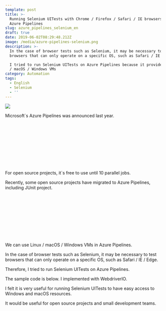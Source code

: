 ```yaml
---
template: post
title: >-
  Running Selenium UITests with Chrome / Firefox / Safari / IE browsers, using
  Azure Pipelines 
slug: azure_pipelines_selenium_en
draft: true
date: 2019-06-02T08:29:48.212Z
image: /media/azure-pipelines-selenium.png
description: >-
  In the case of browser tests such as Selenium, it may be necessary to test
  browsers that can only operate on a specific OS, such as Safari / IE / Edge.

  I tried to run Selenium UITests on Azure Pipelines because it provides  Linux
  / macOS / Windows VMs
category: Automation
tags:
  - English
  - Selenium
  - ''
---
```

![](/media/azure-pipelines-selenium.png)

Microsoft`s Azure Pipelines was announced last year.

<div class="iframely-embed"><div class="iframely-responsive" style="height: 140px; padding-bottom: 0;"><a href="https://azure.microsoft.com/en-us/services/devops/pipelines/" data-iframely-url="//cdn.iframe.ly/api/iframe?url=https%3A%2F%2Fazure.microsoft.com%2Fen-us%2Fservices%2Fdevops%2Fpipelines%2F&key=b9fe832f5332a1c3e40cbe51810e08d3"></a></div></div>

For open source projects, it`s free to use until 10 parallel jobs.

Recently, some open source projects have migrated to Azure Pipelines, including JUnit project.

<div class="iframely-embed"><div class="iframely-responsive" style="height: 140px; padding-bottom: 0;"><a href="https://www.infoq.com/news/2019/03/junit-azure-pipelines/" data-iframely-url="//cdn.iframe.ly/api/iframe?url=https%3A%2F%2Fwww.infoq.com%2Fnews%2F2019%2F03%2Fjunit-azure-pipelines%2F&key=b9fe832f5332a1c3e40cbe51810e08d3"></a></div></div>

We can use Linux / macOS / Windows VMs in Azure Pipelines.
 
In the case of browser tests such as Selenium, it may be necessary to test browsers that can only operate on a specific OS, such as Safari / IE / Edge.

Therefore, I tried to run Selenium UITests on Azure Pipelines.

The sample code is below.  I implemented with WebdriverIO.



I felt it is very useful for running Selenium UITests to have easy access to Windows and macOS resources.

It would be useful for open source projects and small development teams.
